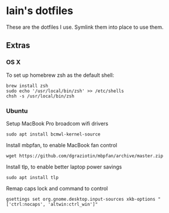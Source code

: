 # Iain's dotfiles

These are the dotfiles I use. Symlink them into place to use them.

## Extras

### OS X

To set up homebrew zsh as the default shell:

    brew install zsh
    sudo echo '/usr/local/bin/zsh' >> /etc/shells
    chsh -s /usr/local/bin/zsh

### Ubuntu

Setup MacBook Pro broadcom wifi drivers

    sudo apt install bcmwl-kernel-source

Install mbpfan, to enable MacBook fan control

    wget https://github.com/dgraziotin/mbpfan/archive/master.zip

Install tlp, to enable better laptop power savings

    sudo apt install tlp

Remap caps lock and command to control

    gsettings set org.gnome.desktop.input-sources xkb-options "['ctrl:nocaps', 'altwin:ctrl_win']"
